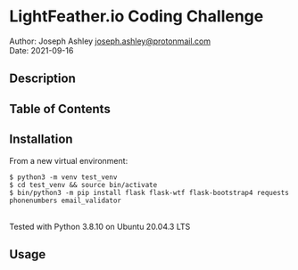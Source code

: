 # LightFeather.io Coding Challenge 
Author: Joseph Ashley <joseph.ashley@protonmail.com> <br>
Date: 2021-09-16


## Description



## Table of Contents



## Installation
From a new virtual environment:<br>
```
$ python3 -m venv test_venv
$ cd test_venv && source bin/activate
$ bin/python3 -m pip install flask flask-wtf flask-bootstrap4 requests phonenumbers email_validator
```
<br>Tested with Python 3.8.10 on Ubuntu 20.04.3 LTS

## Usage
